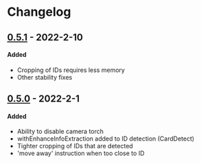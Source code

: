 # Changelog

## [0.5.1](https://github.com/vouched/vouched-android/compare/v.0.5.0...v0.5.1) - 2022-2-10

#### Added
- Cropping of IDs requires less memory
- Other stability fixes

## [0.5.0](https://github.com/vouched/vouched-android/compare/v0.4.8...v0.5.0) - 2022-2-1

#### Added
- Ability to disable camera torch
- withEnhanceInfoExtraction added to ID detection (CardDetect)
- Tighter cropping of IDs that are detected
- 'move away' instruction when too close to ID
